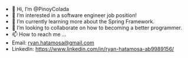 - 👋 Hi, I’m @PinoyColada
- 👀 I’m interested in a software engineer job position!
- 🌱 I’m currently learning more about the Spring Framework.
- 👥 I’m looking to collaborate on how to becoming a better programmer.
- 📫 How to reach me ...
- Email: ryan.hatamosa@gmail.com
- LinkedIn: https://www.linkedin.com/in/ryan-hatamosa-ab9989156/

<!---
PinoyColada/PinoyColada is a ✨ special ✨ repository because its `README.md` (this file) appears on your GitHub profile.
You can click the Preview link to take a look at your changes.
--->
